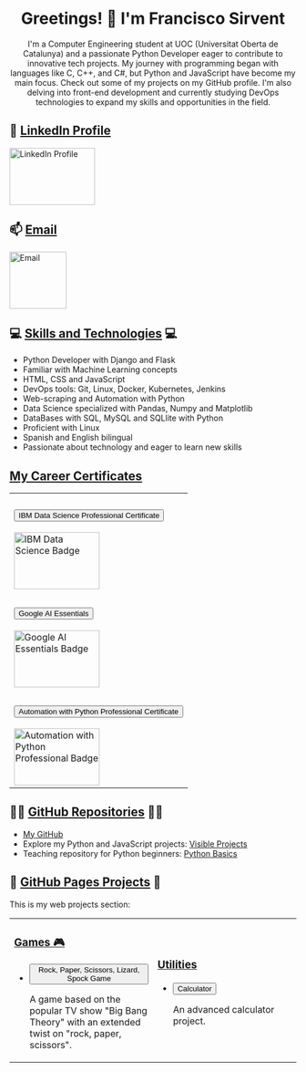 <div align="center">
    <h1>Greetings! 👋 I'm Francisco Sirvent</h1>
    <p>
        I'm a Computer Engineering student at UOC (Universitat Oberta de Catalunya) and a passionate Python Developer eager to contribute to innovative tech projects.
        My journey with programming began with languages like C, C++, and C#, but Python and JavaScript have become my main focus. Check out some of my projects on my GitHub profile.
        I'm also delving into front-end development and currently studying DevOps technologies to expand my skills and opportunities in the field.
    </p>
</div>

<!-- Contact Links -->
<h2>🔗 <ins>LinkedIn Profile</ins></h2>
<p>
    <a href="https://www.linkedin.com/in/francisco-m-sirvent-candea-68749719b">
        <img src="https://logosmarcas.net/wp-content/uploads/2020/04/Linkedin-Logo.png" alt="LinkedIn Profile" width="150" height="100">
    </a>
</p>

<h2>📫 <ins>Email</ins></h2>
<p>
    <a href="mailto:fsirventcandea@gmail.com">
        <img src="https://th.bing.com/th/id/R.ae1fbd64a793791023ce79747500f709?rik=z%2bHyd97vQbPpFA&pid=ImgRaw&r=0" alt="Email" width="100" height="100">
    </a>
</p>

<!-- Skills Section -->
<h2>💻 <ins>Skills and Technologies</ins> 💻</h2>
<ul>
    <li>Python Developer with Django and Flask</li>
    <li>Familiar with Machine Learning concepts</li>
    <li>HTML, CSS and JavaScript</li>
    <li>DevOps tools: Git, Linux, Docker, Kubernetes, Jenkins</li>
    <li>Web-scraping and Automation with Python</li>
    <li>Data Science specialized with Pandas, Numpy and Matplotlib</li>
    <li>DataBases with SQL, MySQL and SQLlite with Python</li>
    <li>Proficient with Linux</li>
    <li>Spanish and English bilingual</li>
    <li>Passionate about technology and eager to learn new skills</li>
</ul>

<!-- My certificates -->
<h2><ins>My Career Certificates</ins></h2>
<table>
    <tr>
        <td>
            <h3><u><b><a href="https://coursera.org/share/270d8d9563cf6b79e294a5d9ae3675d5"><button>IBM Data Science Professional Certificate</button></a></b></u></h3>
            <a href="https://www.credly.com/badges/65ed31fa-9f14-498f-801e-faf6389ecf5b/public_url"><img src="https://images.credly.com/size/110x110/images/0f740f0e-52f0-4ff3-bcac-e8d2ff735c07/image.png" alt="IBM Data Science Badge" width="150" height="100"></a>
        </td>
    </tr>
    <tr>
        <td>
            <h3><u><b><a href="https://coursera.org/share/a5d306330fca1fe7e3cee69ad86986ea"><button>Google AI Essentials</button></a></b></u></h3>
            <a href="https://www.credly.com/badges/8d31ae5c-6b53-467c-a90e-10c950ac5ece/public_url"><img src="https://images.credly.com/size/340x340/images/ea3eec65-ddad-4242-9c59-1defac0fa2d9/image.png" alt="Google AI Essentials Badge" width="150" height="100"></a>
        </td>
    </tr>
    <tr>
        <td>
        <h3><u><b><a href="https://coursera.org/share/c0abd0b098bdf516a8076abaebcec545"><button>Automation with Python Professional Certificate</button></a></b></u></h3>
        <a href="https://www.credly.com/badges/c33ea208-5590-4126-8530-861ef0c7f4bd/public_url"><img src="https://images.credly.com/size/340x340/images/efbdc0d6-b46e-4e3c-8cf8-2314d8a5b971/GCC_badge_python_1000x1000.png" alt="Automation with Python Professional Badge" width="150" height="100"></a>
        </td>
    </tr>
</table>
<!-- Badges -->

<!-- GitHub Repositories Section -->
<h2>👨‍💻 <ins>GitHub Repositories</ins> 👨‍💻</h2>
<ul>
    <li><ins><a href="https://github.com/fransirvent1994">My GitHub</a></ins></li>
    <li>Explore my Python and JavaScript projects: <a href="https://github.com/fransirvent1994/VisibleProjects">Visible Projects</a></li>
    <li>Teaching repository for Python beginners: <a href="https://github.com/fransirvent1994/Python-Basics">Python Basics</a></li>
</ul>

<!-- GitHub Pages Projects -->
<h2>🔨 <ins>GitHub Pages Projects</ins> 🔨</h2>
<p>This is my web projects section:</p>

<table>
    <tr>
        <td width="50%">
            <h3><b><u>Games 🎮</u></b></h3>
            <ul>
                <li><a href="https://fransirvent1994.github.io/Games/Game-LizSpock/LizSpockGame"><button>Rock, Paper, Scissors, Lizard, Spock Game</button></a></li>
                <p>A game based on the popular TV show "Big Bang Theory" with an extended twist on "rock, paper, scissors".</p>
            </ul>
        </td>
        <td width="50%">
            <h3><b><u>Utilities</u></b></h3>
            <ul>
                <li><a href="https://fransirvent1994.github.io/Utilities/Calculator"><button>Calculator</button></a></li>
                <p>An advanced calculator project.</p>
            </ul>
        </td>
    </tr>
